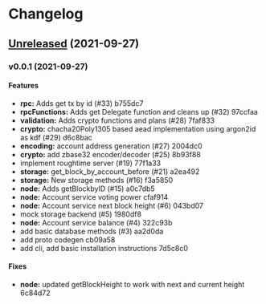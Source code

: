 # Changelog

## [Unreleased](https://github.com/pognetwork/champ/compare/v0.0.1...HEAD) (2021-09-27)

### v0.0.1 (2021-09-27)

#### Features

- **rpc:** Adds get tx by id (#33) b755dc7
- **rpcFunctions:** Adds get Delegate function and cleans up (#32) 97ccfaa
- **validation:** Adds crypto functions and plans (#28) 7faf833
- **crypto:** chacha20Poly1305 based aead implementation using argon2id as kdf (#29) d6c8bac
- **encoding:** account address generation (#27) 2004dc0
- **crypto:** add zbase32 encoder/decoder (#25) 8b93f88
- implement roughtime server (#19) 77f1a33
- **storage:** get_block_by_account_before (#21) a2ea492
- **storage:** New storage methods (#16) f3a5850
- **node:** Adds getBlockbyID (#15) a0c7db5
- **node:** Account service voting power cfaf914
- **node:** Account service next block height (#6) 043bd07
- mock storage backend (#5) 1980df8
- **node:** Account service balance (#4) 322c93b
- add basic database methods (#3) aa2d0da
- add proto codegen cb09a58
- add cli, add basic installation instructions 7d5c8c0

#### Fixes

- **node:** updated getBlockHeight to work with next and current height 6c84d72
